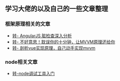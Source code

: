 ## 学习大佬的以及自己的一些文章整理
### 框架原理相关的文章
- [转- AngularJS 脏检查深入分析](https://www.cnblogs.com/likeFlyingFish/p/6183630.html)
- [转- 不好意思！耽误你的十分钟，让MVVM原理还给你](https://juejin.im/post/5abdd6f6f265da23793c4458)
- [转- 剖析vue实现原理，自己动手实现mvvm](https://github.com/DMQ/mvvm/blob/master/readme.md)


### node相关文章
- [转-node调试工具入门](http://www.ruanyifeng.com/blog/2018/03/node-debugger.html)
